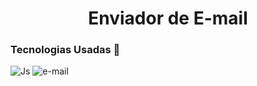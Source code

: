 <h1 align="center">Enviador de E-mail</h1>

<h3>Tecnologias Usadas 🚀</h3>

![Js](https://img.shields.io/badge/JavaScript-F7DF1E?style=for-the-badge&logo=javascript&logoColor=black)
![e-mail](https://img.shields.io/badge/Gmail-D14836?style=for-the-badge&logo=gmail&logoColor=white)
